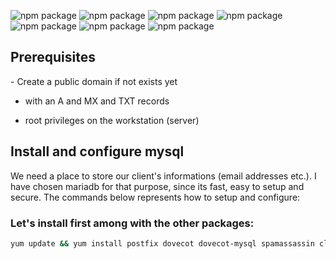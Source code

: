 ![npm package](https://img.shields.io/badge/centos-7.9.2009-purple.svg)
![npm package](https://img.shields.io/badge/postfix-2.10.1-grey.svg)
![npm package](https://img.shields.io/badge/dovecot-2.2.36-cyan.svg)
![npm package](https://img.shields.io/badge/mariadb-5.5.68-brown.svg)
![npm package](https://img.shields.io/badge/spamassassin-3.4.0-pink.svg)
![npm package](https://img.shields.io/badge/opendkim-2.11.0-yellow.svg)
![npm package](https://img.shields.io/badge/clamav-0.103.4-red.svg)

<h2>Prerequisites</h2>
  - Create a public domain if not exists yet

  - with an A and MX and TXT records

  - root privileges on the workstation (server)

<h2>Install and configure mysql</h2>
We need a place to store our client's informations (email addresses etc.). I have chosen mariadb for that purpose, since its fast, easy to setup
and secure.
The commands below represents how to setup and configure:
<h3>Let's install first among with the other packages:</h3>

```bash
yum update && yum install postfix dovecot dovecot-mysql spamassassin clamav clamav-scanner-systemd clamav-data clamav-update mariadb-server
```

